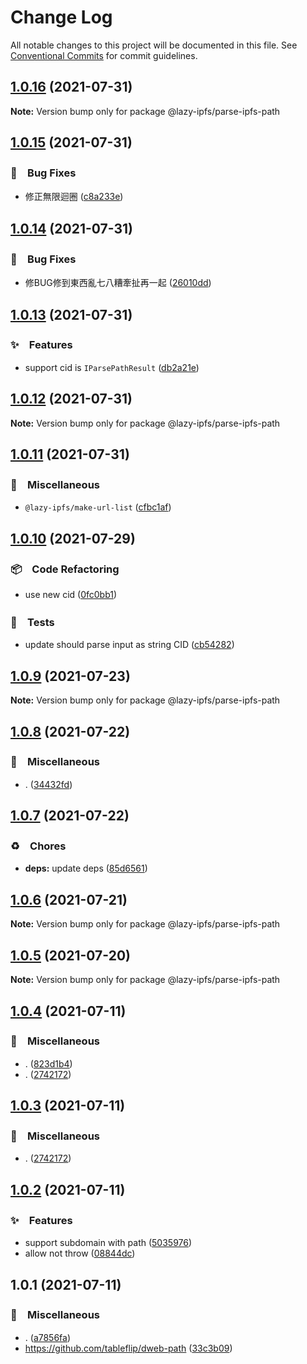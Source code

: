 # Change Log

All notable changes to this project will be documented in this file.
See [Conventional Commits](https://conventionalcommits.org) for commit guidelines.

## [1.0.16](https://github.com/bluelovers/ws-ipfs/compare/@lazy-ipfs/parse-ipfs-path@1.0.15...@lazy-ipfs/parse-ipfs-path@1.0.16) (2021-07-31)

**Note:** Version bump only for package @lazy-ipfs/parse-ipfs-path





## [1.0.15](https://github.com/bluelovers/ws-ipfs/compare/@lazy-ipfs/parse-ipfs-path@1.0.14...@lazy-ipfs/parse-ipfs-path@1.0.15) (2021-07-31)


### 🐛　Bug Fixes

* 修正無限迴圈 ([c8a233e](https://github.com/bluelovers/ws-ipfs/commit/c8a233eb0382daed885a71ce638eb06c6e5ac1d0))





## [1.0.14](https://github.com/bluelovers/ws-ipfs/compare/@lazy-ipfs/parse-ipfs-path@1.0.13...@lazy-ipfs/parse-ipfs-path@1.0.14) (2021-07-31)


### 🐛　Bug Fixes

* 修BUG修到東西亂七八糟牽扯再一起 ([26010dd](https://github.com/bluelovers/ws-ipfs/commit/26010ddd66114e2d08644ccca52febb3d4a2469e))





## [1.0.13](https://github.com/bluelovers/ws-ipfs/compare/@lazy-ipfs/parse-ipfs-path@1.0.12...@lazy-ipfs/parse-ipfs-path@1.0.13) (2021-07-31)


### ✨　Features

* support cid is `IParsePathResult` ([db2a21e](https://github.com/bluelovers/ws-ipfs/commit/db2a21e6cca6eafd08855044b57d39ce6cf694ba))





## [1.0.12](https://github.com/bluelovers/ws-ipfs/compare/@lazy-ipfs/parse-ipfs-path@1.0.11...@lazy-ipfs/parse-ipfs-path@1.0.12) (2021-07-31)

**Note:** Version bump only for package @lazy-ipfs/parse-ipfs-path





## [1.0.11](https://github.com/bluelovers/ws-ipfs/compare/@lazy-ipfs/parse-ipfs-path@1.0.10...@lazy-ipfs/parse-ipfs-path@1.0.11) (2021-07-31)


### 🔖　Miscellaneous

* `@lazy-ipfs/make-url-list` ([cfbc1af](https://github.com/bluelovers/ws-ipfs/commit/cfbc1af8f61c0ff76f07c7f1359ffdcb41e6b6cb))





## [1.0.10](https://github.com/bluelovers/ws-ipfs/compare/@lazy-ipfs/parse-ipfs-path@1.0.9...@lazy-ipfs/parse-ipfs-path@1.0.10) (2021-07-29)


### 📦　Code Refactoring

* use new cid ([0fc0bb1](https://github.com/bluelovers/ws-ipfs/commit/0fc0bb14e09b80adcea3d059dd3edc7aaca71a6c))


### 🚨　Tests

* update should parse input as string CID ([cb54282](https://github.com/bluelovers/ws-ipfs/commit/cb54282537523556878d283d4941c0d7a82d2ff1))





## [1.0.9](https://github.com/bluelovers/ws-ipfs/compare/@lazy-ipfs/parse-ipfs-path@1.0.8...@lazy-ipfs/parse-ipfs-path@1.0.9) (2021-07-23)

**Note:** Version bump only for package @lazy-ipfs/parse-ipfs-path





## [1.0.8](https://github.com/bluelovers/ws-ipfs/compare/@lazy-ipfs/parse-ipfs-path@1.0.7...@lazy-ipfs/parse-ipfs-path@1.0.8) (2021-07-22)


### 🔖　Miscellaneous

* . ([34432fd](https://github.com/bluelovers/ws-ipfs/commit/34432fd827763dc4c63329e99dc37e91b25a27cd))





## [1.0.7](https://github.com/bluelovers/ws-ipfs/compare/@lazy-ipfs/parse-ipfs-path@1.0.6...@lazy-ipfs/parse-ipfs-path@1.0.7) (2021-07-22)


### ♻️　Chores

* **deps:** update deps ([85d6561](https://github.com/bluelovers/ws-ipfs/commit/85d6561e987b7753cdd248b73a5e74a82d4c23e7))





## [1.0.6](https://github.com/bluelovers/ws-ipfs/compare/@lazy-ipfs/parse-ipfs-path@1.0.5...@lazy-ipfs/parse-ipfs-path@1.0.6) (2021-07-21)

**Note:** Version bump only for package @lazy-ipfs/parse-ipfs-path





## [1.0.5](https://github.com/bluelovers/ws-ipfs/compare/@lazy-ipfs/parse-ipfs-path@1.0.4...@lazy-ipfs/parse-ipfs-path@1.0.5) (2021-07-20)

**Note:** Version bump only for package @lazy-ipfs/parse-ipfs-path





## [1.0.4](https://github.com/bluelovers/ws-ipfs/compare/@lazy-ipfs/parse-ipfs-path@1.0.2...@lazy-ipfs/parse-ipfs-path@1.0.4) (2021-07-11)


### 🔖　Miscellaneous

* . ([823d1b4](https://github.com/bluelovers/ws-ipfs/commit/823d1b4add2fb35bc228e738708fad903ea29df1))
* . ([2742172](https://github.com/bluelovers/ws-ipfs/commit/2742172440928000c1c6aa873c933a5744c49f69))





## [1.0.3](https://github.com/bluelovers/ws-ipfs/compare/@lazy-ipfs/parse-ipfs-path@1.0.2...@lazy-ipfs/parse-ipfs-path@1.0.3) (2021-07-11)


### 🔖　Miscellaneous

* . ([2742172](https://github.com/bluelovers/ws-ipfs/commit/2742172440928000c1c6aa873c933a5744c49f69))





## [1.0.2](https://github.com/bluelovers/ws-ipfs/compare/@lazy-ipfs/parse-ipfs-path@1.0.1...@lazy-ipfs/parse-ipfs-path@1.0.2) (2021-07-11)


### ✨　Features

* support subdomain with path ([5035976](https://github.com/bluelovers/ws-ipfs/commit/50359768e282533776b44226fb3cd0e4851127df))
* allow not throw ([08844dc](https://github.com/bluelovers/ws-ipfs/commit/08844dc05ac6332296f82a847762025467a20cb0))





## 1.0.1 (2021-07-11)


### 🔖　Miscellaneous

* . ([a7856fa](https://github.com/bluelovers/ws-ipfs/commit/a7856fae4b3f43fca416382b88f93cfcfbee80b8))
* https://github.com/tableflip/dweb-path ([33c3b09](https://github.com/bluelovers/ws-ipfs/commit/33c3b091d9ff1f3fd743916bdcb1c7ee85dd513e))
